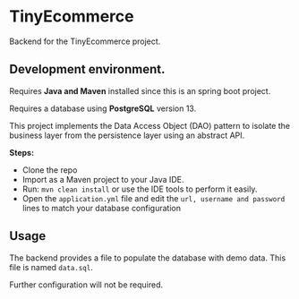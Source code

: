 # TinyEcommerce

Backend for the TinyEcommerce project.

## Development environment.

Requires **Java and Maven** installed since this is an spring boot project.

Requires a database using **PostgreSQL** version 13.

This project implements the Data Access Object (DAO) pattern  to isolate the business layer from the persistence layer using an abstract API.

**Steps:**
 - Clone the repo
 - Import as a Maven project to your Java IDE.
 - Run: `mvn clean install` or use the IDE tools to perform it easily.
 - Open the `application.yml` file and edit the `url, username and password` lines to match your database configuration

## Usage

The backend provides a file to populate the database with demo data. This file is named `data.sql`.

Further configuration will not be required.
